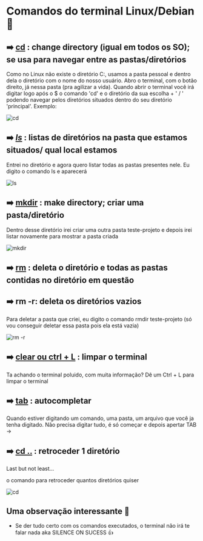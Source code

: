 # Comandos do terminal Linux/Debian :penguin:



## :arrow_right: <u>cd</u> : change directory (igual em todos os SO); se usa para navegar entre as pastas/diretórios

Como no Linux não existe o diretório C:, usamos a pasta pessoal e dentro dela o diretório com o nome do nosso usuário. Abro o terminal, com o botão direito, já nessa pasta (pra agilizar a vida). Quando abrir o terminal você irá digitar logo após o $ o comando 'cd' e o diretório da sua escolha + ' / ' podendo navegar pelos diretórios situados dentro do seu diretório 'principal'. Exemplo:



![cd](https://user-images.githubusercontent.com/101298597/207749806-5d520ef0-c171-4c36-a771-b1d27e8138fb.png)



## :arrow_right: *<u>ls</u>* : listas de diretórios na pasta que estamos situados/ qual local estamos

Entrei no diretório e agora quero listar todas as pastas presentes nele. Eu digito o comando ls e aparecerá

![ls](https://user-images.githubusercontent.com/101298597/207749827-5f119d7e-3bf8-4bd3-8d14-cbc1679c9aa2.png)



## :arrow_right: <u>mkdir</u> : make directory; criar uma pasta/diretório

Dentro desse diretório irei criar uma outra pasta teste-projeto e depois irei listar novamente para mostrar a pasta criada

![mkdir](https://user-images.githubusercontent.com/101298597/207749832-ea507b51-3812-4ef4-9f1e-b09b4f3968f3.png)


## :arrow_right: <u>rm</u> : deleta o diretório e todas as pastas contidas no diretório em questão

## :arrow_right: rm -r: deleta os diretórios vazios

Para deletar a pasta que criei, eu digito o comando rmdir teste-projeto (só vou conseguir deletar essa pasta pois ela está vazia)

![rm -r](https://user-images.githubusercontent.com/101298597/207749833-a504f5c3-c942-406f-83ab-91fa7c46ca8b.png)



## :arrow_right:  <u>clear ou ctrl + L</u> : limpar o terminal

Ta achando o terminal poluido, com muita informação? Dê um Ctrl + L para limpar o terminal

## :arrow_right: <u>tab</u> : autocompletar

Quando estiver digitando um comando, uma pasta, um arquivo que você ja tenha digitado. Não precisa digitar tudo, é só começar e depois apertar TAB ->

## :arrow_right: <u>cd ..</u> : retroceder 1 diretório

Last but not least...

o comando para retroceder quantos diretórios quiser

![cd ](https://user-images.githubusercontent.com/101298597/207749823-ddef41eb-1006-413a-8225-4319e3c0070c.png)



## Uma observação interessante :rotating_light:

- Se der tudo certo com os comandos executados, o terminal não irá te falar nada aka SILENCE ON SUCESS :thumbsup:

  



